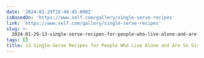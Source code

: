 ```yaml
---
date: '2024-01-29T16:48:45.000Z'
isBasedOn: 'https://www.self.com/gallery/single-serve-recipes'
link: 'https://www.self.com/gallery/single-serve-recipes'
slug: >-
  2024-01-29-13-single-serve-recipes-for-people-who-live-alone-and-are-so-sick-of-leftov
tags: []
title: 13 Single-Serve Recipes for People Who Live Alone and Are So Sick of Leftov
---
```


